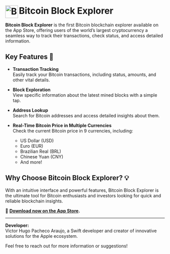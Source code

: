 # Bitcoin Block Explorer <img align="left" alt="BitcoinBlockIcon" height="40" width="40" src="https://is1-ssl.mzstatic.com/image/thumb/Purple211/v4/3a/82/cf/3a82cf44-c8df-9349-3d6d-f4616bf2a90f/AppIcon-0-0-1x_U007ephone-0-1-85-220.png/460x0w.webp">

**Bitcoin Block Explorer** is the first Bitcoin blockchain explorer available on the App Store, offering users of the world’s largest cryptocurrency a seamless way to track their transactions, check status, and access detailed information.  

## Key Features 🚀  

- **Transaction Tracking**  
  Easily track your Bitcoin transactions, including status, amounts, and other vital details.  

- **Block Exploration**  
  View specific information about the latest mined blocks with a simple tap.  

- **Address Lookup**  
  Search for Bitcoin addresses and access detailed insights about them.  

- **Real-Time Bitcoin Price in Multiple Currencies**  
  Check the current Bitcoin price in 9 currencies, including:  
  - US Dollar (USD)  
  - Euro (EUR)  
  - Brazilian Real (BRL)  
  - Chinese Yuan (CNY)  
  - And more!  

## Why Choose Bitcoin Block Explorer? 💡  
With an intuitive interface and powerful features, Bitcoin Block Explorer is the ultimate tool for Bitcoin enthusiasts and investors looking for quick and reliable blockchain insights.  

📱 **[Download now on the App Store](https://apps.apple.com/us/app/bitcoin-blockchain-explorer/id6449553605).**  

---  

**Developer:**  
Victor Hugo Pacheco Araujo, a Swift developer and creator of innovative solutions for the Apple ecosystem.  

Feel free to reach out for more information or suggestions!  
